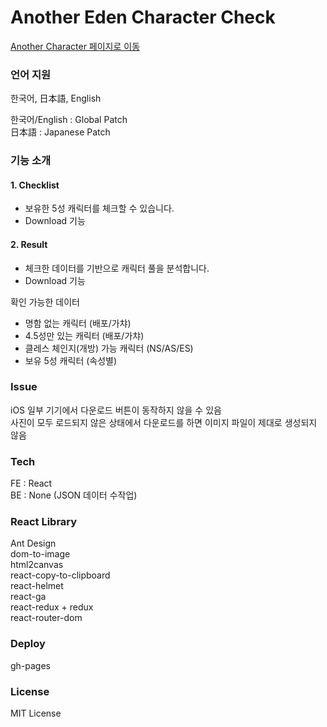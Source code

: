 # Another Eden Character Check
[Another Character 페이지로 이동](https://hu-lee.github.io/anothercharcheck/)

### 언어 지원
한국어, 日本語, English

한국어/English : Global Patch   
日本語 : Japanese Patch

### 기능 소개
#### 1. Checklist
- 보유한 5성 캐릭터를 체크할 수 있습니다.    
- Download 기능   

#### 2. Result
- 체크한 데이터를 기반으로 캐릭터 풀을 분석합니다.   
- Download 기능 


확인 가능한 데이터      
- 명함 없는 캐릭터 (배포/가챠)      
- 4.5성만 있는 캐릭터 (배포/가챠)   
- 클레스 체인지(개방) 가능 캐릭터 (NS/AS/ES)   
- 보유 5성 캐릭터 (속성별)

### Issue
iOS 일부 기기에서 다운로드 버튼이 동작하지 않을 수 있음   
사진이 모두 로드되지 않은 상태에서 다운로드를 하면 이미지 파일이 제대로 생성되지 않음

### Tech
FE : React   
BE : None (JSON 데이터 수작업)

### React Library
Ant Design   
dom-to-image   
html2canvas   
react-copy-to-clipboard   
react-helmet   
react-ga   
react-redux + redux   
react-router-dom   

### Deploy
gh-pages

### License
MIT License
